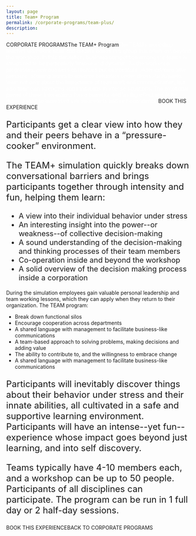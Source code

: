 ```yaml
---
layout: page
title: Team+ Program
permalink: /corporate-programs/team-plus/
description:
---
```

CORPORATE PROGRAMSThe TEAM+ Program<span style="color: #ffffff;">The TEAM+ workshop teaches teamwork skills and creates bonds in a group that often last beyond the workshop. In this simulation, business competition among the teams is structured to be particularly intense and dynamic. As the workshop progresses, new business challenges put competitors under extreme time pressure, allowing teams to observe behaviors under stress.</span><span style="color: #ffffff;">Participants learn not only about the importance of teamwork and communication, but also their own strengths and limitations in intense situations. The emotional power of these interactions has a powerful and lasting effect and is for many, a road to increased self awareness and self confidence.</span>BOOK THIS EXPERIENCE
<p style="font-size: 24px;">Participants get a clear view into how they and their peers behave in a “pressure-cooker” environment.</p>

<p style="font-size: 24px;">The TEAM+ simulation quickly breaks down conversational barriers and brings participants together through intensity and fun, helping them learn:</p>

<ul style="font-size: 20px;">
 	<li style="font-weight: 400;"><span style="font-weight: 400;">A view into their individual behavior under stress</span></li>
 	<li style="font-weight: 400;"><span style="font-weight: 400;">An interesting insight into the power--or weakness--of collective decision-making</span></li>
 	<li style="font-weight: 400;"><span style="font-weight: 400;">A sound understanding of the decision-making and thinking processes of their team members</span></li>
 	<li style="font-weight: 400;"><span style="font-weight: 400;">Co-operation inside and beyond the workshop</span></li>
 	<li style="font-weight: 400;"><span style="font-weight: 400;">A solid overview of the decision making process inside a corporation</span></li>
</ul>
During the simulation employees gain valuable personal leadership and team working lessons, which they can apply when they return to their organization. The TEAM program:
<ul>
 	<li style="font-weight: 400;"><span style="font-weight: 400;">Break down functional silos</span></li>
 	<li style="font-weight: 400;"><span style="font-weight: 400;">Encourage cooperation across departments</span></li>
 	<li style="font-weight: 400;"><span style="font-weight: 400;">A shared language with management to facilitate business-like communications</span></li>
 	<li style="font-weight: 400;"><span style="font-weight: 400;">A team-based approach to solving problems, making decisions and adding value</span></li>
 	<li style="font-weight: 400;"><span style="font-weight: 400;">The ability to contribute to, and the willingness to embrace change</span></li>
 	<li style="font-weight: 400;"><span style="font-weight: 400;">A shared language with management to facilitate business-like communications</span></li>
</ul>

<p style="font-size: 24px;"><span style="font-weight: 400;">Participants will inevitably discover things about their behavior under stress and their innate abilities, all cultivated in a safe and supportive learning environment. Participants will have an intense--yet fun--experience whose impact goes beyond just learning, and into self discovery.</span></p>

<p style="font-size: 24px;">Teams typically have 4-10 members each, and a workshop can be up to 50 people. Participants of all disciplines can participate. The program can be run in 1 full day or 2 half-day sessions.</p>
BOOK THIS EXPERIENCEBACK TO CORPORATE PROGRAMS
